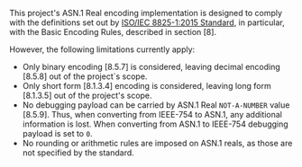 This project's ASN.1 Real encoding implementation  is designed to comply with the definitions set out by [ISO/IEC 8825-1:2015 Standard](https://www.iso.org/standard/68345.html), in particular, with the Basic Encoding Rules, described in section [8].

However, the following limitations currently apply:

* Only binary encoding [8.5.7] is considered, leaving decimal encoding [8.5.8] out of the project`s scope.
* Only short form [8.1.3.4] encoding is considered, leaving long form [8.1.3.5] out of the project's scope.
* No debugging payload can be carried by ASN.1 Real `NOT-A-NUMBER` value [8.5.9]. Thus, when converting from IEEE-754 to ASN.1, any additional information is lost. When converting from ASN.1 to IEEE-754 debugging payload is set to `0`.
* No rounding  or arithmetic rules are imposed on ASN.1 reals, as those are not specified by the standard.
